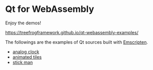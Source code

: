 Qt for WebAssembly
==================

Enjoy the demos!

https://treefrogframework.github.io/qt-webassembly-examples/

The followings are the examples of Qt sources built with [Emscripten](https://emscripten.org/).

 * [analog clock](https://treefrogframework.github.io/qt-webassembly-examples/analogclock/)
 * [animated tiles](https://treefrogframework.github.io/qt-webassembly-examples/animatedtiles/)
 * [stick man](https://treefrogframework.github.io/qt-webassembly-examples/stickman/)